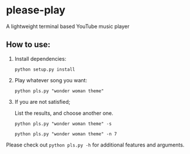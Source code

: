 # please-play
A lightweight terminal based YouTube music player

## How to use:

1. Install dependencies:

    ```python setup.py install```

2. Play whatever song you want:

    ```python pls.py "wonder woman theme"```
    
3. If you are not satisfied;

    List the results, and choose another one.

    ```python pls.py "wonder woman theme" -s```

    ```python pls.py "wonder woman theme" -n 7```
    
Please check out ```python pls.py -h``` for additional features and arguments.
